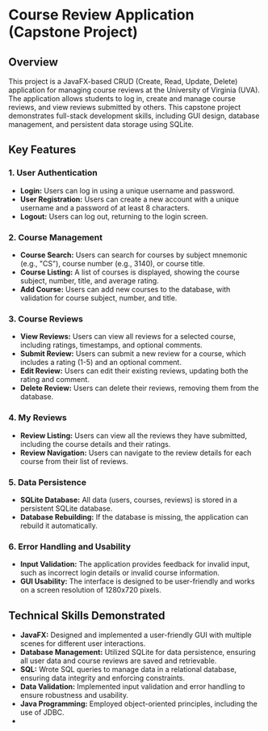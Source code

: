 # Course Review Application (Capstone Project)

## Overview

This project is a JavaFX-based CRUD (Create, Read, Update, Delete) application for managing course reviews at the University of Virginia (UVA). The application allows students to log in, create and manage course reviews, and view reviews submitted by others. This capstone project demonstrates full-stack development skills, including GUI design, database management, and persistent data storage using SQLite.

## Key Features

### 1. User Authentication
   - **Login:** Users can log in using a unique username and password.
   - **User Registration:** Users can create a new account with a unique username and a password of at least 8 characters.
   - **Logout:** Users can log out, returning to the login screen.

### 2. Course Management
   - **Course Search:** Users can search for courses by subject mnemonic (e.g., "CS"), course number (e.g., 3140), or course title.
   - **Course Listing:** A list of courses is displayed, showing the course subject, number, title, and average rating.
   - **Add Course:** Users can add new courses to the database, with validation for course subject, number, and title.

### 3. Course Reviews
   - **View Reviews:** Users can view all reviews for a selected course, including ratings, timestamps, and optional comments.
   - **Submit Review:** Users can submit a new review for a course, which includes a rating (1-5) and an optional comment.
   - **Edit Review:** Users can edit their existing reviews, updating both the rating and comment.
   - **Delete Review:** Users can delete their reviews, removing them from the database.

### 4. My Reviews
   - **Review Listing:** Users can view all the reviews they have submitted, including the course details and their ratings.
   - **Review Navigation:** Users can navigate to the review details for each course from their list of reviews.

### 5. Data Persistence
   - **SQLite Database:** All data (users, courses, reviews) is stored in a persistent SQLite database.
   - **Database Rebuilding:** If the database is missing, the application can rebuild it automatically.

### 6. Error Handling and Usability
   - **Input Validation:** The application provides feedback for invalid input, such as incorrect login details or invalid course information.
   - **GUI Usability:** The interface is designed to be user-friendly and works on a screen resolution of 1280x720 pixels.

## Technical Skills Demonstrated

- **JavaFX:** Designed and implemented a user-friendly GUI with multiple scenes for different user interactions.
- **Database Management:** Utilized SQLite for data persistence, ensuring all user data and course reviews are saved and retrievable.
- **SQL:** Wrote SQL queries to manage data in a relational database, ensuring data integrity and enforcing constraints.
- **Data Validation:** Implemented input validation and error handling to ensure robustness and usability.
- **Java Programming:** Employed object-oriented principles, including the use of JDBC.
- 
